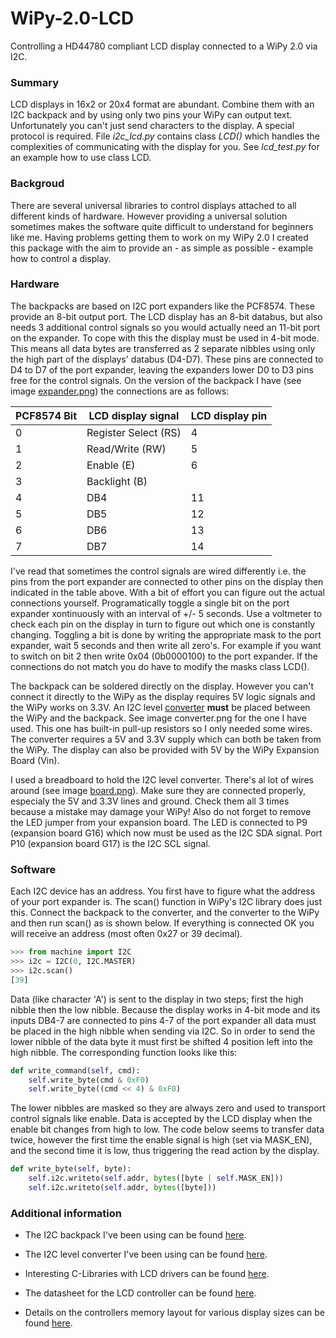 # WiPy-2.0-LCD
Controlling a HD44780 compliant LCD display connected to a WiPy 2.0 via I2C.

### Summary
LCD displays in 16x2 or 20x4 format are abundant. Combine them with an I2C backpack and by using only two pins your WiPy can output text. Unfortunately you can't just send characters to the display. A special protocol is required. File *i2c_lcd.py* contains class *LCD()* which handles the complexities of communicating with the display for you. See *lcd_test.py* for an example how to use class LCD.

### Backgroud
There are several universal libraries to control displays attached to all different kinds of hardware. However providing a universal solution sometimes makes the software quite difficult to understand for beginners like me. Having problems getting them to work on my WiPy 2.0 I created this package with the aim to provide an - as simple as possible - example how to control a display.

### Hardware
The backpacks are based on I2C port expanders like the PCF8574. These provide an 8-bit output port. The LCD display has an 8-bit databus, but also needs 3 additional control signals so you would actually need an 11-bit port on the expander. To cope with this the display must be used in 4-bit mode. This means all data bytes are transferred as 2 separate nibbles using only the high part of the displays' databus (D4-D7). These pins are connected to D4 to D7 of the port expander, leaving the expanders lower D0 to D3 pins free for the control signals. On the version of the backpack I have (see image [expander.png](https://github.com/erikdelange/WiPy-2.0-LCD/blob/master/images/expander.png)) the connections are as follows:

PCF8574 Bit | LCD display signal | LCD display pin
------------|--------------------|----------------
0 | Register Select (RS) | 4
1 | Read/Write (RW) | 5
2 | Enable (E) | 6
3 | Backlight (B) |
4 | DB4 | 11
5 | DB5 | 12
6 | DB6 | 13
7 | DB7 | 14

I've read that sometimes the control signals are wired differently i.e. the pins from the port expander are connected to other pins on the display then indicated in the table above. With a bit of effort you can figure out the actual connections yourself. Programatically toggle a single bit on the port expander xontinuously with an interval of +/- 5 seconds. Use a voltmeter to check each pin on the display in turn to figure out which one is constantly changing. Toggling a bit is done by writing the appropriate mask to the port expander, wait 5 seconds and then write all zero's. For example if you want to switch on bit 2 then write 0x04 (0b0000100) to the port expander. If the connections do not match you do have to modify the masks class LCD().

The backpack can be soldered directly on the display. However you can't connect it directly to the WiPy as the display requires 5V logic signals and the WiPy works on 3.3V. An I2C level [converter](https://github.com/erikdelange/WiPy-2.0-LCD/blob/master/images/converter.png) **must** be placed between the WiPy and the backpack. See image converter.png for the one I have used. This one has built-in pull-up resistors so I only needed some wires. The converter requires a 5V and 3.3V supply which can both be taken from the WiPy. The display can also be provided with 5V by the WiPy Expansion Board (Vin).

I used a breadboard to hold the I2C level converter. There's al lot of wires around (see image [board.png](https://github.com/erikdelange/WiPy-2.0-LCD/blob/master/images/board.png)). Make sure they are connected properly, especialy the 5V and 3.3V lines and ground. Check them all 3 times because a mistake may damage your WiPy! Also do not forget to remove the LED jumper from your expansion board. The LED is connected to P9 (expansion board G16) which now must be used as the I2C SDA signal. Port P10 (expansion board G17) is the I2C SCL signal.

### Software
Each I2C device has an address. You first have to figure what the address of your port expander is. The scan() function in WiPy's I2C library does just this. Connect the backpack to the converter, and the converter to the WiPy and then run scan() as is shown below. If everything is connected OK you will receive an address (most often 0x27 or 39 decimal).
```python
>>> from machine import I2C
>>> i2c = I2C(0, I2C.MASTER)
>>> i2c.scan()
[39]
```
Data (like character 'A') is sent to the display in two steps; first the high nibble then the low nibble. Because the display works in 4-bit mode and its inputs DB4-7 are connected to pins 4-7 of the port expander all data must be placed in the high nibble when sending via I2C. So in order to send the lower nibble of the data byte it must first be shifted 4 position left into the high nibble. The corresponding function looks like this:
```python
def write_command(self, cmd):
    self.write_byte(cmd & 0xF0)
    self.write_byte((cmd << 4) & 0xF0)
```
The lower nibbles are masked so they are always zero and used to transport control signals like enable. Data is accepted by the LCD display when the enable bit changes from high to low. The code below seems to transfer data twice, however the first time the enable signal is high (set via MASK_EN), and the second time it is low, thus triggering the read action by the display.
```python
def write_byte(self, byte):
    self.i2c.writeto(self.addr, bytes([byte | self.MASK_EN]))
    self.i2c.writeto(self.addr, bytes([byte]))
```
### Additional information

* The I2C backpack I've been using can be found [here](https://www.hobbyelectronica.nl/product/i2c-lcd-interface-voor-16x2-en-20x4-displays/).

* The I2C level converter I've been using can be found [here](https://www.hobbyelectronica.nl/product/i2c-level-conversie-module-5v-naar-3v/).

* Interesting C-Libraries with LCD drivers can be found [here](http://arduino-info.wikispaces.com/LCD-Blue-I2C).

* The datasheet for the LCD controller can be found [here](https://www.sparkfun.com/datasheets/LCD/HD44780.pdf).

* Details on the controllers memory layout for various display sizes can be found [here](http://irtfweb.ifa.hawaii.edu/~tcs3/tcs3/vendor_info/Technologic_systems/embeddedx86/HD44780_LCD/lcd0.shtml.htm).
